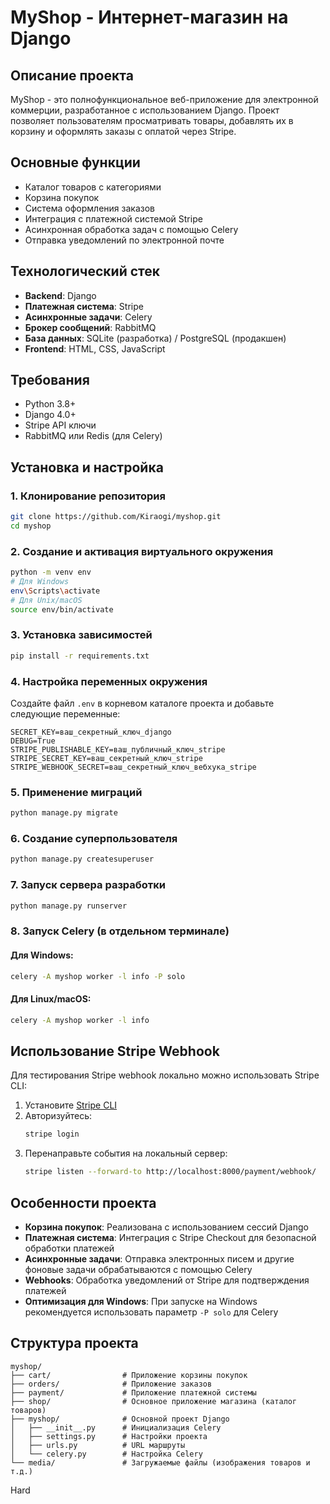 # MyShop - Интернет-магазин на Django

## Описание проекта
MyShop - это полнофункциональное веб-приложение для электронной коммерции, разработанное с использованием Django. Проект позволяет пользователям просматривать товары, добавлять их в корзину и оформлять заказы с оплатой через Stripe.

## Основные функции
- Каталог товаров с категориями
- Корзина покупок
- Система оформления заказов
- Интеграция с платежной системой Stripe
- Асинхронная обработка задач с помощью Celery
- Отправка уведомлений по электронной почте

## Технологический стек
- **Backend**: Django
- **Платежная система**: Stripe
- **Асинхронные задачи**: Celery
- **Брокер сообщений**: RabbitMQ
- **База данных**: SQLite (разработка) / PostgreSQL (продакшен)
- **Frontend**: HTML, CSS, JavaScript

## Требования
- Python 3.8+
- Django 4.0+
- Stripe API ключи
- RabbitMQ или Redis (для Celery)

## Установка и настройка

### 1. Клонирование репозитория
```bash
git clone https://github.com/Kiraogi/myshop.git
cd myshop
```

### 2. Создание и активация виртуального окружения
```bash
python -m venv env
# Для Windows
env\Scripts\activate
# Для Unix/macOS
source env/bin/activate
```

### 3. Установка зависимостей
```bash
pip install -r requirements.txt
```

### 4. Настройка переменных окружения
Создайте файл `.env` в корневом каталоге проекта и добавьте следующие переменные:
```
SECRET_KEY=ваш_секретный_ключ_django
DEBUG=True
STRIPE_PUBLISHABLE_KEY=ваш_публичный_ключ_stripe
STRIPE_SECRET_KEY=ваш_секретный_ключ_stripe
STRIPE_WEBHOOK_SECRET=ваш_секретный_ключ_вебхука_stripe
```

### 5. Применение миграций
```bash
python manage.py migrate
```

### 6. Создание суперпользователя
```bash
python manage.py createsuperuser
```

### 7. Запуск сервера разработки
```bash
python manage.py runserver
```

### 8. Запуск Celery (в отдельном терминале)
#### Для Windows:
```bash
celery -A myshop worker -l info -P solo
```

#### Для Linux/macOS:
```bash
celery -A myshop worker -l info
```

## Использование Stripe Webhook
Для тестирования Stripe webhook локально можно использовать Stripe CLI:

1. Установите [Stripe CLI](https://stripe.com/docs/stripe-cli)
2. Авторизуйтесь:
   ```bash
   stripe login
   ```
3. Перенаправьте события на локальный сервер:
   ```bash
   stripe listen --forward-to http://localhost:8000/payment/webhook/
   ```

## Особенности проекта
- **Корзина покупок**: Реализована с использованием сессий Django
- **Платежная система**: Интеграция с Stripe Checkout для безопасной обработки платежей
- **Асинхронные задачи**: Отправка электронных писем и другие фоновые задачи обрабатываются с помощью Celery
- **Webhooks**: Обработка уведомлений от Stripe для подтверждения платежей
- **Оптимизация для Windows**: При запуске на Windows рекомендуется использовать параметр `-P solo` для Celery

## Структура проекта
```
myshop/
├── cart/                # Приложение корзины покупок
├── orders/              # Приложение заказов
├── payment/             # Приложение платежной системы
├── shop/                # Основное приложение магазина (каталог товаров)
├── myshop/              # Основной проект Django
│   ├── __init__.py      # Инициализация Celery
│   ├── settings.py      # Настройки проекта
│   ├── urls.py          # URL маршруты
│   └── celery.py        # Настройка Celery
└── media/               # Загружаемые файлы (изображения товаров и т.д.)
```
Hard
